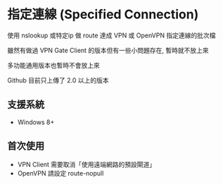 # 指定連線 (Specified Connection)

使用 nslookup 或特定ip 做 route 達成 VPN 或 OpenVPN 指定連線的批次檔

雖然有做過 VPN Gate Client 的版本但有一些小問題存在, 暫時就不放上來

多功能通用版本也暫時不會放上來

Github 目前只上傳了 2.0 以上的版本

## 支援系統
* Windows 8+

## 首次使用
* VPN Client 需要取消「使用遠端網路的預設閘道」
* OpenVPN 請設定 route-nopull
